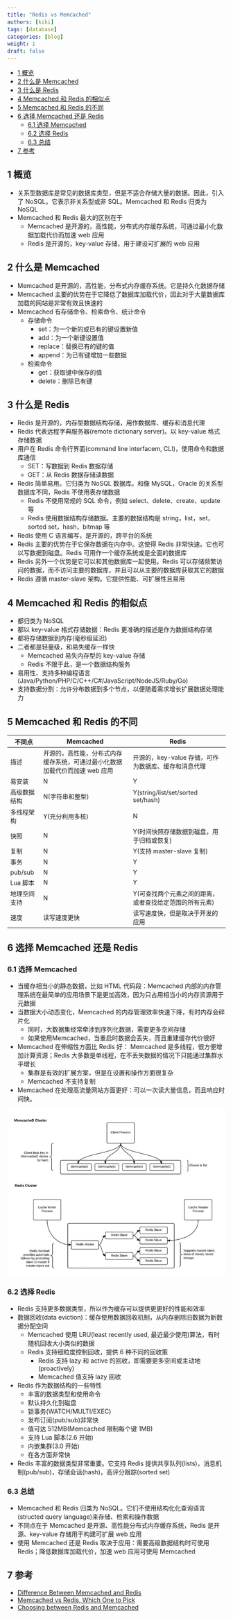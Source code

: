 ```yaml
---
title: "Redis vs Memcached"
authors: [kiki]
tags: [database]
categories: [blog]
weight: 1
draft: false
---
```


- [1 概览](#1-%e6%a6%82%e8%a7%88)
- [2 什么是 Memcached](#2-%e4%bb%80%e4%b9%88%e6%98%af-memcached)
- [3 什么是 Redis](#3-%e4%bb%80%e4%b9%88%e6%98%af-redis)
- [4 Memcached 和 Redis 的相似点](#4-memcached-%e5%92%8c-redis-%e7%9a%84%e7%9b%b8%e4%bc%bc%e7%82%b9)
- [5 Memcached 和 Redis 的不同](#5-memcached-%e5%92%8c-redis-%e7%9a%84%e4%b8%8d%e5%90%8c)
- [6 选择 Memcached 还是 Redis](#6-%e9%80%89%e6%8b%a9-memcached-%e8%bf%98%e6%98%af-redis)
  - [6.1 选择 Memcached](#61-%e9%80%89%e6%8b%a9-memcached)
  - [6.2 选择 Redis](#62-%e9%80%89%e6%8b%a9-redis)
  - [6.3 总结](#63-%e6%80%bb%e7%bb%93)
- [7 参考](#7-%e5%8f%82%e8%80%83)

## 1 概览

- 关系型数据库是常见的数据库类型，但是不适合存储大量的数据。因此，引入了 NoSQL。它表示非关系型或非 SQL。Memcached 和 Redis 归类为 NoSQL
- Memcached 和 Redis 最大的区别在于
  - Memcached 是开源的，高性能，分布式内存缓存系统，可通过最小化数据加载代价而加速 web 应用
  - Redis 是开源的，key-value 存储，用于建设可扩展的 web 应用

## 2 什么是 Memcached

- Memcached 是开源的，高性能，分布式内存缓存系统。它是持久化数据存储
- Memcached 主要的优势在于它降低了数据库加载代价，因此对于大量数据库加载的网站是非常有效且快速的
- Memcached 有存储命令、检索命令、统计命令
  - 存储命令
    - set：为一个新的或已有的键设置新值
    - add：为一个新键设置值
    - replace：替换已有的键的值
    - append：为已有键增加一些数据
  - 检索命令
    - get：获取键中保存的值
    - delete：删除已有键

## 3 什么是 Redis

- Redis 是开源的，内存型数据结构存储，用作数据库、缓存和消息代理
- Redis 代表远程字典服务器(remote dictionary server)。以 key-value 格式存储数据
- 用户在 Redis 命令行界面(command line interfacem, CLI)，使用命令和数据库通信
  - SET：写数据到 Redis 数据存储
  - GET：从 Redis 数据存储读数据
- Redis 简单易用。它归类为 NoSQL 数据库。和像 MySQL，Oracle 的关系型数据库不同，Redis 不使用表存储数据
  - Redis 不使用常规的 SQL 命令，例如 select、delete、create、update 等
  - Redis 使用数据结构存储数据。主要的数据结构是 string，list，set，sorted set，hash，bitmap 等
- Redis 使用 C 语言编写，是开源的，跨平台的系统
- Redis 主要的优势在于它保存数据在内存中。这使得 Redis 非常快速。它也可以写数据到磁盘。Redis 可用作一个缓存系统或是全面的数据库
- Redis 另外一个优势是它可以和其他数据库一起使用。Redis 可以存储频繁访问的数据，而不访问主要的数据库，并且可以从主要的数据库获取其它的数据
- Redis 遵循 master-slave 架构。它提供性能、可扩展性且易用

## 4 Memcached 和 Redis 的相似点

- 都归类为 NoSQL
- 都以 key-value 格式存储数据：Redis 更准确的描述是作为数据结构存储
- 都将存储数据到内存(毫秒级延迟)
- 二者都是轻量级，和易失缓存一样快
  - Memcached 易失内存型的 key-value 存储
  - Redis 不限于此，是一个数据结构服务
- 易用性、支持多种编程语言(Java/Python/PHP/C/C++/C#/JavaScript/NodeJS/Ruby/Go)
- 支持数据分割：允许分布数据到多个节点，以便随着需求增长扩展数据处理能力

## 5 Memcached 和 Redis 的不同

| 不同点 | Memcached | Redis |
| --- | --- | --- |
| 描述 | 开源的，高性能，分布式内存缓存系统，可通过最小化数据加载代价而加速 web 应用 | 开源的，key-value 存储，可作为数据库、缓存和消息代理 |
| 易安装 | N | Y |
| 高级数据结构 | N(字符串和整型) | Y(string/list/set/sorted set/hash) |
| 多线程架构 | Y(充分利用多核) | N |
| 快照 | N | Y(时间快照存储数据到磁盘，用于归档或恢复) |
| 复制 | N | Y(支持 master-slave 复制) |
| 事务 | N | Y |
| pub/sub | N | Y |
| Lua 脚本 | N | Y |
| 地理空间支持 | N | Y(可查找两个元素之间的距离，或者查找给定范围的所有元素) |
| 速度 | 读写速度更快 | 读写速度快，但是取决于开发的应用 |

## 6 选择 Memcached 还是 Redis

### 6.1 选择 Memcached

- 当缓存相当小的静态数据，比如 HTML 代码段：Memcached 内部的内存管理系统在最简单的应用场景下是更加高效，因为只占用相当小的内存资源用于元数据
- 当数据大小动态变化，Memcached 的内存管理效率快速下降，有时内存会碎片化
  - 同时，大数据集经常牵涉到序列化数据，需要更多空间存储
  - 如果使用Memcached，当重启时数据会丢失，而且重建缓存代价很好
- Memcached 在伸缩性方面比 Redis 好： Memcached 是多线程，很方便增加计算资源；Redis 大多数是单线程，在不丢失数据的情况下只能通过集群水平增长
  - 集群是有效的扩展方案，但是在设置和操作方面很复杂
  - Memcached 不支持复制
- Memcached 在处理高流量网站方面更好：可以一次读大量信息，而且响应时间快。

![Memcached 和 Redis 的集群](memcached_redis_cluster.jpg)

### 6.2 选择 Redis

- Redis 支持更多数据类型，所以作为缓存可以提供更更好的性能和效率
- 数据回收(data eviction)：缓存使用数据回收机制，从内存删除旧数据为新数据分配空间
  - Memcached 使用 LRU(least recently used, 最近最少使用)算法，有时随机回收大小类似的数据
  - Redis 支持细粒度控制回收，提供 6 种不同的回收策
    - Redis 支持 lazy 和 active 的回收，即需要更多空间或主动地(proactively)
    - Memcached 值支持 lazy 回收
- Redis 作为数据结构的一些特性
  - 丰富的数据类型和使用命令
  - 默认持久化到磁盘
  - 锁事务(WATCH/MULTI/EXEC)
  - 发布订阅(pub/sub)非常快
  - 值可达 512MB(Memcached 限制每个键 1MB)
  - 支持 Lua 脚本(2.6 开始)
  - 内嵌集群(3.0 开始)
  - 在各方面非常快
- Redis 丰富的数据类型非常重要。它支持 Redis 提供共享队列(lists)，消息机制(pub/sub)，存储会话(hash)，高评分跟踪(sorted set)

### 6.3 总结

- Memcached 和 Redis 归类为 NoSQL。它们不使用结构化化查询语言(structed query language)来存储、检索和操作数据
- 不同点在于 Memcached 是开源、高性能分布式内存缓存系统，Redis 是开源、key-value 存储用于构建可扩展 web 应用
- 使用 Memcached 还是 Redis 取决于应用：需要高级数据结构时可使用 Redis；降低数据库加载代价，加速 web 应用可使用 Memcached

## 7 参考

- [Difference Between Memcached and Redis](https://www.differencebetween.com/difference-between-memcached-and-vs-redis/)
- [Memcached vs Redis, Which One to Pick](https://www.linkedin.com/pulse/memcached-vs-redis-which-one-pick-ranjeet-vimal/)
- [Choosing between Redis and Memcached](https://aws.amazon.com/elasticache/redis-vs-memcached/)
